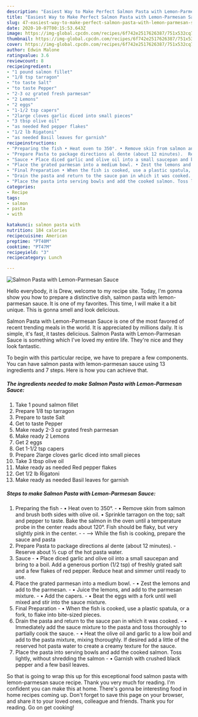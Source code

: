```yaml
---
description: "Easiest Way to Make Perfect Salmon Pasta with Lemon-Parmesan Sauce"
title: "Easiest Way to Make Perfect Salmon Pasta with Lemon-Parmesan Sauce"
slug: 47-easiest-way-to-make-perfect-salmon-pasta-with-lemon-parmesan-sauce
date: 2020-10-07T00:15:53.643Z
image: https://img-global.cpcdn.com/recipes/6f742e2517626387/751x532cq70/salmon-pasta-with-lemon-parmesan-sauce-recipe-main-photo.jpg
thumbnail: https://img-global.cpcdn.com/recipes/6f742e2517626387/751x532cq70/salmon-pasta-with-lemon-parmesan-sauce-recipe-main-photo.jpg
cover: https://img-global.cpcdn.com/recipes/6f742e2517626387/751x532cq70/salmon-pasta-with-lemon-parmesan-sauce-recipe-main-photo.jpg
author: Edwin Malone
ratingvalue: 3.6
reviewcount: 8
recipeingredient:
- "1 pound salmon fillet"
- "1/8 tsp tarragon"
- "to taste Salt"
- "to taste Pepper"
- "2-3 oz grated fresh parmesan"
- "2 Lemons"
- "2 eggs"
- "1-1/2 tsp capers"
- "2large cloves garlic diced into small pieces"
- "3 tbsp olive oil"
- "as needed Red pepper flakes"
- "1/2 lb Rigatoni"
- "as needed Basil leaves for garnish"
recipeinstructions:
- "Preparing the fish • Heat oven to 350°. • Remove skin from salmon and brush both sides with olive oil. • Sprinkle tarragon on the top; salt and pepper to taste. Bake the salmon in the oven until a temperature probe in the center reads about 120°. Fish should be flaky, but very slightly pink in the center.  --&gt; While the fish is cooking, prepare the sauce and pasta"
- "Prepare Pasta to package directions al dente (about 12 minutes).  Reserve about ½ cup of the hot pasta water."
- "Sauce • Place diced garlic and olive oil into a small saucepan and bring to a boil. Add a generous portion (1/2 tsp) of freshly grated salt and a few flakes of red pepper. Reduce heat and simmer until ready to use."
- "Place the grated parmesan into a medium bowl. • Zest the lemons and add to the parmesan. • Juice the lemons, and add to the parmesan mixture. • Add the capers. • Beat the eggs with a fork until well mixed and stir into the sauce mixture."
- "Final Preparation • When the fish is cooked, use a plastic spatula, or a fork, to flake into bite-sized pieces."
- "Drain the pasta and return to the sauce pan in which it was cooked. • Immediately add the sauce mixture to the pasta and toss thoroughly to partially cook the sauce. • Heat the olive oil and garlic to a low boil and add to the pasta mixture, mixing thoroughly. If desired add a little of the reserved hot pasta water to create a creamy texture for the sauce."
- "Place the pasta into serving bowls and add the cooked salmon. Toss lightly, without shredding the salmon • Garnish with crushed black pepper and a few basil leaves."
categories:
- Recipe
tags:
- salmon
- pasta
- with

katakunci: salmon pasta with 
nutrition: 184 calories
recipecuisine: American
preptime: "PT40M"
cooktime: "PT47M"
recipeyield: "3"
recipecategory: Lunch

---
```



![Salmon Pasta with Lemon-Parmesan Sauce](https://img-global.cpcdn.com/recipes/6f742e2517626387/751x532cq70/salmon-pasta-with-lemon-parmesan-sauce-recipe-main-photo.jpg)

Hello everybody, it is Drew, welcome to my recipe site. Today, I'm gonna show you how to prepare a distinctive dish, salmon pasta with lemon-parmesan sauce. It is one of my favorites. This time, I will make it a bit unique. This is gonna smell and look delicious.



Salmon Pasta with Lemon-Parmesan Sauce is one of the most favored of recent trending meals in the world. It is appreciated by millions daily. It is simple, it's fast, it tastes delicious. Salmon Pasta with Lemon-Parmesan Sauce is something which I've loved my entire life. They're nice and they look fantastic.


To begin with this particular recipe, we have to prepare a few components. You can have salmon pasta with lemon-parmesan sauce using 13 ingredients and 7 steps. Here is how you can achieve that.

<!--inarticleads1-->

##### The ingredients needed to make Salmon Pasta with Lemon-Parmesan Sauce:

1. Take 1 pound salmon fillet
1. Prepare 1/8 tsp tarragon
1. Prepare to taste Salt
1. Get to taste Pepper
1. Make ready 2-3 oz grated fresh parmesan
1. Make ready 2 Lemons
1. Get 2 eggs
1. Get 1-1/2 tsp capers
1. Prepare 2large cloves garlic diced into small pieces
1. Take 3 tbsp olive oil
1. Make ready as needed Red pepper flakes
1. Get 1/2 lb Rigatoni
1. Make ready as needed Basil leaves for garnish




<!--inarticleads2-->

##### Steps to make Salmon Pasta with Lemon-Parmesan Sauce:

1. Preparing the fish - • Heat oven to 350°. - • Remove skin from salmon and brush both sides with olive oil. • Sprinkle tarragon on the top; salt and pepper to taste. Bake the salmon in the oven until a temperature probe in the center reads about 120°. Fish should be flaky, but very slightly pink in the center. -  - --&gt; While the fish is cooking, prepare the sauce and pasta
1. Prepare Pasta to package directions al dente (about 12 minutes).  - Reserve about ½ cup of the hot pasta water.
1. Sauce - • Place diced garlic and olive oil into a small saucepan and bring to a boil. Add a generous portion (1/2 tsp) of freshly grated salt and a few flakes of red pepper. Reduce heat and simmer until ready to use.
1. Place the grated parmesan into a medium bowl. - • Zest the lemons and add to the parmesan. - • Juice the lemons, and add to the parmesan mixture. - • Add the capers. - • Beat the eggs with a fork until well mixed and stir into the sauce mixture.
1. Final Preparation - • When the fish is cooked, use a plastic spatula, or a fork, to flake into bite-sized pieces.
1. Drain the pasta and return to the sauce pan in which it was cooked. - • Immediately add the sauce mixture to the pasta and toss thoroughly to partially cook the sauce. - • Heat the olive oil and garlic to a low boil and add to the pasta mixture, mixing thoroughly. If desired add a little of the reserved hot pasta water to create a creamy texture for the sauce.
1. Place the pasta into serving bowls and add the cooked salmon. Toss lightly, without shredding the salmon - • Garnish with crushed black pepper and a few basil leaves.




So that is going to wrap this up for this exceptional food salmon pasta with lemon-parmesan sauce recipe. Thank you very much for reading. I'm confident you can make this at home. There's gonna be interesting food in home recipes coming up. Don't forget to save this page on your browser, and share it to your loved ones, colleague and friends. Thank you for reading. Go on get cooking!
